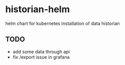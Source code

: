 # historian-helm
helm chart for kubernetes installation of data historian

## TODO


- add some data through api
- fix /export issue in grafana

